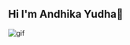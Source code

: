 ## Hi I'm Andhika Yudha👋

![gif](https://media4.giphy.com/media/v1.Y2lkPTc5MGI3NjExZTJwZWhleGZzMjAzOXdsaHpqcGY0anMzYzVycTI2MzU5a3AweDBqZyZlcD12MV9pbnRlcm5hbF9naWZfYnlfaWQmY3Q9Zw/aDS8SjVtS3Mwo/giphy.gif)

<!--
**anyep-1/anyep-1** is a ✨ _special_ ✨ repository because its `README.md` (this file) appears on your GitHub profile.

Here are some ideas to get you started:

- 🔭 I’m currently working on ...
- 🌱 I’m currently learning ...
- 👯 I’m looking to collaborate on ...
- 🤔 I’m looking for help with ...
- 💬 Ask me about ...
- 📫 How to reach me: ...
- 😄 Pronouns: ...
- ⚡ Fun fact: ...
-->
